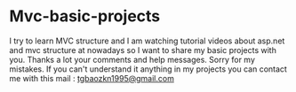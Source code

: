 # Mvc-basic-projects
I try to learn MVC structure and  I am watching tutorial videos about asp.net and mvc structure at nowadays so I want to share my basic projects with you.
Thanks a lot your comments and help messages. Sorry for my mistakes.
If you can't understand it anything in my projects you can contact me with this mail : tgbaozkn1995@gmail.com

